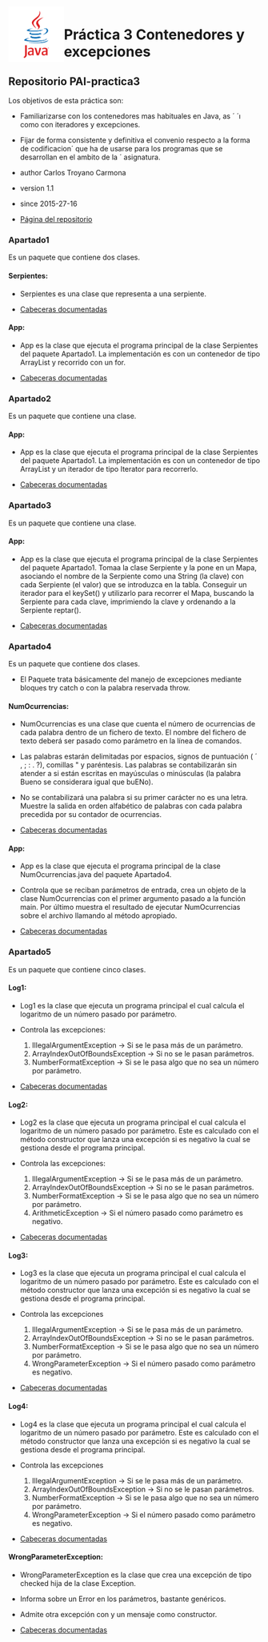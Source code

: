   <img src="./img/java.png" align="left" width="22%">

# Práctica 3 Contenedores y excepciones

## Repositorio PAI-practica3
Los objetivos de esta práctica son:
* Familiarizarse con los contenedores mas habituales en Java, as ´ ´ı como con
iteradores y excepciones.

* Fijar de forma consistente y definitiva el convenio respecto a la forma de codificacion´
que ha de usarse para los programas que se desarrollan en el ambito de la ´
asignatura.


* author  Carlos Troyano Carmona
* version 1.1
* since   2015-27-16
* [Página del repositorio](http://ctc87.github.io/PAI-practica3/doc/index.html)

### Apartado1
Es un paquete que contiene dos clases.

#### Serpientes:

* Serpientes es una clase que representa a una serpiente.

* [Cabeceras  documentadas](https://github.com/ctc87/PAI-practica3/blob/gh-pages/src/Apartado1/Serpientes.java)

#### App:

* App es la clase que ejecuta el programa principal de la clase Serpientes del paquete Apartado1.  La implementación es con un contenedor de tipo ArrayList y recorrido con un for.

* [Cabeceras  documentadas](https://github.com/ctc87/PAI-practica3/blob/gh-pages/src/Apartado1/App.java)

### Apartado2
  Es un paquete que contiene una clase.

#### App:

* App es la clase que ejecuta el programa principal de la clase Serpientes del paquete Apartado1.  La implementación es con un contenedor de tipo ArrayList y un iterador de tipo Iterator para recorrerlo.

* [Cabeceras  documentadas](https://github.com/ctc87/PAI-practica3/blob/gh-pages/src/Apartado2/App.java)

### Apartado3
  Es un paquete que contiene una clase.

#### App:

* App es la clase que ejecuta el programa principal de la clase Serpientes del paquete Apartado1. Tomaa la clase Serpiente y la pone en un Mapa, asociando el nombre de la Serpiente como una String (la clave) con cada Serpiente (el valor) que se introduzca en la tabla. Conseguir un iterador para el keySet() y utilizarlo para recorrer el Mapa, buscando la Serpiente para cada clave, imprimiendo la clave y ordenando a la Serpiente reptar().

* [Cabeceras  documentadas](https://github.com/ctc87/PAI-practica3/blob/gh-pages/src/Apartado3/App.java)

### Apartado4
  Es un paquete que contiene dos clases.

  * El Paquete trata básicamente del manejo de excepciones mediante bloques try catch o con la palabra reservada throw.

#### NumOcurrencias:
* NumOcurrencias es una clase que cuenta el número de ocurrencias de cada palabra dentro de un fichero de texto. El nombre del fichero de texto deberá ser pasado como parámetro en la línea de comandos.

* Las palabras estarán delimitadas por espacios, signos de puntuación ( ´ , ; : . ?), comillas " y paréntesis. Las palabras se contabilizarán sin atender a si están escritas en mayúsculas o minúsculas (la palabra Bueno se considerara igual que buENo).

* No se contabilizará una palabra si su primer carácter no es una letra. Muestre la salida en orden alfabético de palabras con cada palabra precedida por su contador de ocurrencias.

* [Cabeceras  documentadas](https://github.com/ctc87/PAI-practica3/blob/gh-pages/src/Apartado4/NumOcurrencias.java)

#### App:

* App es la clase que ejecuta el programa principal de la clase NumOcurrencias.java del paquete Apartado4.

* Controla que se reciban parámetros de entrada, crea un objeto de la clase NumOcurrencias con el primer argumento pasado a la función main. Por último muestra el resultado de ejecutar NumOcurrencias sobre el archivo llamando al método apropiado.

* [Cabeceras  documentadas](https://github.com/ctc87/PAI-practica3/blob/gh-pages/src/Apartado4/App.java)

### Apartado5
  Es un paquete que contiene cinco clases.

#### Log1:
* Log1 es la clase que ejecuta un programa principal el cual calcula el logaritmo de un número pasado por parámetro.

* Controla las excepciones:

  1. IllegalArgumentException -> Si se le pasa más de un parámetro.
  2. ArrayIndexOutOfBoundsException -> Si no se le pasan parámetros.
  3. NumberFormatException -> Si se le pasa algo que no sea un número por parámetro.

* [Cabeceras  documentadas](https://github.com/ctc87/PAI-practica3/blob/gh-pages/src/Apartado5/Log1.java)

#### Log2:
* Log2 es la clase que ejecuta un programa principal el cual calcula el logaritmo de un número pasado por parámetro. Este es calculado con el método constructor que lanza una excepción si es negativo la cual se gestiona desde el programa principal.

* Controla las excepciones:

  1. IllegalArgumentException -> Si se le pasa más de un parámetro.
  2. ArrayIndexOutOfBoundsException -> Si no se le pasan parámetros.
  3. NumberFormatException -> Si se le pasa algo que no sea un número por parámetro.
  4. ArithmeticException -> Si el número pasado como parámetro es negativo.

* [Cabeceras  documentadas](https://github.com/ctc87/PAI-practica3/blob/gh-pages/src/Apartado5/Log2.java)

#### Log3:
* Log3 es la clase que ejecuta un programa principal el cual calcula el logaritmo de un número pasado por parámetro. Este es calculado con el método constructor que lanza una excepción si es negativo la cual se gestiona desde el programa principal.

* Controla las excepciones

  1. IllegalArgumentException -> Si se le pasa más de un parámetro.
  2. ArrayIndexOutOfBoundsException -> Si no se le pasan parámetros.
  3. NumberFormatException -> Si se le pasa algo que no sea un número por parámetro.
  4. WrongParameterException -> Si el número pasado como parámetro es negativo.

* [Cabeceras  documentadas](https://github.com/ctc87/PAI-practica3/blob/gh-pages/src/Apartado5/Log3.java)

#### Log4:
* Log4 es la clase que ejecuta un programa principal el cual calcula el logaritmo de un número pasado por parámetro. Este es calculado con el método constructor que lanza una excepción si es negativo la cual se gestiona desde el programa principal.

* Controla las excepciones

  1. IllegalArgumentException -> Si se le pasa más de un parámetro.
  2. ArrayIndexOutOfBoundsException -> Si no se le pasan parámetros.
  3. NumberFormatException -> Si se le pasa algo que no sea un número por parámetro.
  4. WrongParameterException -> Si el número pasado como parámetro es negativo.

* [Cabeceras  documentadas](https://github.com/ctc87/PAI-practica3/blob/gh-pages/src/Apartado5/Log4.java)

#### WrongParameterException:
* WrongParameterException es la clase que crea una excepción de tipo checked hija de la clase Exception.

* Informa sobre un Error en los parámetros, bastante genéricos.

* Admite otra excepción con y un mensaje como constructor.

* [Cabeceras  documentadas](https://github.com/ctc87/PAI-practica3/blob/gh-pages/src/Apartado5/WrongParameterException.java)
